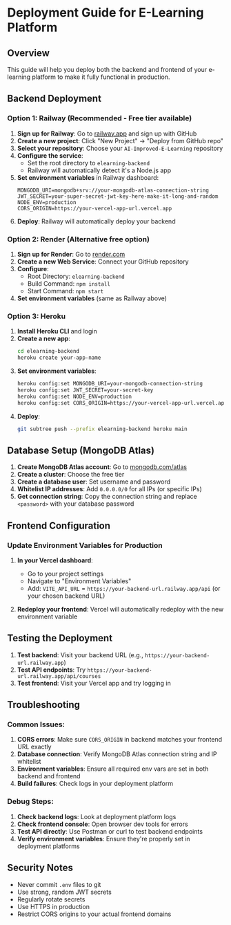 # Deployment Guide for E-Learning Platform

## Overview
This guide will help you deploy both the backend and frontend of your e-learning platform to make it fully functional in production.

## Backend Deployment

### Option 1: Railway (Recommended - Free tier available)

1. **Sign up for Railway**: Go to [railway.app](https://railway.app) and sign up with GitHub
2. **Create a new project**: Click "New Project" → "Deploy from GitHub repo"
3. **Select your repository**: Choose your `AI-Improved-E-Learning` repository
4. **Configure the service**:
   - Set the root directory to `elearning-backend`
   - Railway will automatically detect it's a Node.js app
5. **Set environment variables** in Railway dashboard:
   ```
   MONGODB_URI=mongodb+srv://your-mongodb-atlas-connection-string
   JWT_SECRET=your-super-secret-jwt-key-here-make-it-long-and-random
   NODE_ENV=production
   CORS_ORIGIN=https://your-vercel-app-url.vercel.app
   ```
6. **Deploy**: Railway will automatically deploy your backend

### Option 2: Render (Alternative free option)

1. **Sign up for Render**: Go to [render.com](https://render.com)
2. **Create a new Web Service**: Connect your GitHub repository
3. **Configure**:
   - Root Directory: `elearning-backend`
   - Build Command: `npm install`
   - Start Command: `npm start`
4. **Set environment variables** (same as Railway above)

### Option 3: Heroku

1. **Install Heroku CLI** and login
2. **Create a new app**:
   ```bash
   cd elearning-backend
   heroku create your-app-name
   ```
3. **Set environment variables**:
   ```bash
   heroku config:set MONGODB_URI=your-mongodb-connection-string
   heroku config:set JWT_SECRET=your-secret-key
   heroku config:set NODE_ENV=production
   heroku config:set CORS_ORIGIN=https://your-vercel-app-url.vercel.app
   ```
4. **Deploy**:
   ```bash
   git subtree push --prefix elearning-backend heroku main
   ```

## Database Setup (MongoDB Atlas)

1. **Create MongoDB Atlas account**: Go to [mongodb.com/atlas](https://mongodb.com/atlas)
2. **Create a cluster**: Choose the free tier
3. **Create a database user**: Set username and password
4. **Whitelist IP addresses**: Add `0.0.0.0/0` for all IPs (or specific IPs)
5. **Get connection string**: Copy the connection string and replace `<password>` with your database password

## Frontend Configuration

### Update Environment Variables for Production

1. **In your Vercel dashboard**:
   - Go to your project settings
   - Navigate to "Environment Variables"
   - Add: `VITE_API_URL` = `https://your-backend-url.railway.app/api` (or your chosen backend URL)

2. **Redeploy your frontend**: Vercel will automatically redeploy with the new environment variable

## Testing the Deployment

1. **Test backend**: Visit your backend URL (e.g., `https://your-backend-url.railway.app`)
2. **Test API endpoints**: Try `https://your-backend-url.railway.app/api/courses`
3. **Test frontend**: Visit your Vercel app and try logging in

## Troubleshooting

### Common Issues:

1. **CORS errors**: Make sure `CORS_ORIGIN` in backend matches your frontend URL exactly
2. **Database connection**: Verify MongoDB Atlas connection string and IP whitelist
3. **Environment variables**: Ensure all required env vars are set in both backend and frontend
4. **Build failures**: Check logs in your deployment platform

### Debug Steps:

1. **Check backend logs**: Look at deployment platform logs
2. **Check frontend console**: Open browser dev tools for errors
3. **Test API directly**: Use Postman or curl to test backend endpoints
4. **Verify environment variables**: Ensure they're properly set in deployment platforms

## Security Notes

- Never commit `.env` files to git
- Use strong, random JWT secrets
- Regularly rotate secrets
- Use HTTPS in production
- Restrict CORS origins to your actual frontend domains
